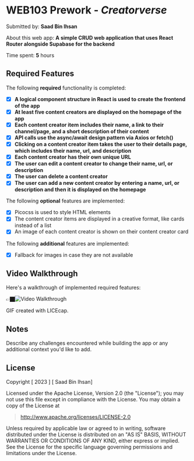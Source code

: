 # WEB103 Prework - *Creatorverse*

Submitted by: **Saad Bin Ihsan**

About this web app: **A simple CRUD web application that uses React Router alongside Supabase for the backend**

Time spent: **5** hours

## Required Features

The following **required** functionality is completed:

<!-- 👉🏿👉🏿👉🏿 Make sure to check off completed functionality below -->
- [x] **A logical component structure in React is used to create the frontend of the app**
- [x] **At least five content creators are displayed on the homepage of the app**
- [x] **Each content creator item includes their name, a link to their channel/page, and a short description of their content**
- [x] **API calls use the async/await design pattern via Axios or fetch()**
- [x] **Clicking on a content creator item takes the user to their details page, which includes their name, url, and description**
- [x] **Each content creator has their own unique URL**
- [x] **The user can edit a content creator to change their name, url, or description**
- [x] **The user can delete a content creator**
- [x] **The user can add a new content creator by entering a name, url, or description and then it is displayed on the homepage**

The following **optional** features are implemented:

- [x] Picocss is used to style HTML elements
- [x] The content creator items are displayed in a creative format, like cards instead of a list
- [x] An image of each content creator is shown on their content creator card

The following **additional** features are implemented:

* [x] Fallback for images in case they are not available

## Video Walkthrough

Here's a walkthrough of implemented required features:

👉🏿<img src='Walkthrough.gif' title='Video Walkthrough' width='' alt='Video Walkthrough' />

<!-- Replace this with whatever GIF tool you used! -->
GIF created with LICEcap.
<!-- Recommended tools:
[Kap](https://getkap.co/) for macOS
[ScreenToGif](https://www.screentogif.com/) for Windows
[peek](https://github.com/phw/peek) for Linux. -->

## Notes

Describe any challenges encountered while building the app or any additional context you'd like to add.

## License

Copyright [ 2023 ] [ Saad Bin Ihsan]

Licensed under the Apache License, Version 2.0 (the "License"); you may not use this file except in compliance with the License. You may obtain a copy of the License at

> http://www.apache.org/licenses/LICENSE-2.0

Unless required by applicable law or agreed to in writing, software distributed under the License is distributed on an "AS IS" BASIS, WITHOUT WARRANTIES OR CONDITIONS OF ANY KIND, either express or implied. See the License for the specific language governing permissions and limitations under the License.